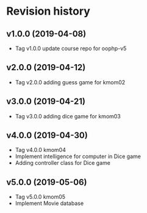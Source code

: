 Revision history
===================



v1.0.0 (2019-04-08)
--------------------

* Tag v1.0.0 update course repo for oophp-v5


v2.0.0 (2019-04-12)
--------------------

* Tag v2.0.0 adding guess game for kmom02


v3.0.0 (2019-04-21)
--------------------

* Tag v3.0.0 adding dice game for kmom03


v4.0.0 (2019-04-30)
--------------------

* Tag v4.0.0 kmom04
* Implement intelligence for computer in Dice game
* Adding controller class for Dice game


v5.0.0 (2019-05-06)
--------------------

* Tag v5.0.0 kmom05
* Implement Movie database
